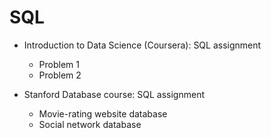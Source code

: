 # SQL

* Introduction to Data Science (Coursera): SQL assignment
  * Problem 1
  * Problem 2

* Stanford Database course: SQL assignment
  * Movie-rating website database
  * Social network database
